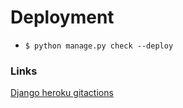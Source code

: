 # Deployment

- `$ python manage.py check --deploy`

### Links

[Django heroku gitactions](https://raturi.in/blog/automatic-deployment-django-app-using-heroku-and-github-action/)

